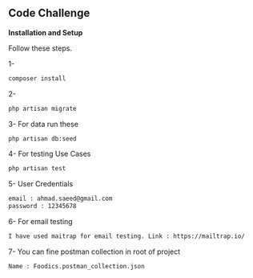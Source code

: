## Code Challenge

**Installation and Setup**

Follow these steps.

1- 
```sh
composer install
```

2-
```sh
php artisan migrate
```

3- For data run these 
```sh
php artisan db:seed
```

4- For testing Use Cases
```sh
php artisan test
```

5- User Credentials
```sh
email : ahmad.saeed@gmail.com
password : 12345678
```

6- For email testing
```sh
I have used maitrap for email testing. Link : https://mailtrap.io/
```

7- You can fine postman collection in root of project 
```sh
Name : Foodics.postman_collection.json
```
